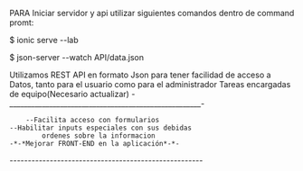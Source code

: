 
PARA Iniciar servidor y api utilizar siguientes comandos dentro de command promt:

$ ionic serve --lab 

$ json-server --watch API/data.json

Utilizamos REST API en formato Json para tener facilidad de acceso a Datos, tanto para el usuario como para el administrador
    Tareas encargadas de equipo(Necesario actualizar)
-_____________________________________________________-
   
        --Facilita acceso con formularios
    --Habilitar inputs especiales con sus debidas 
            ordenes sobre la informacion
    -*-*Mejorar FRONT-END en la aplicación*-*-

_-----------------------------------------------------_